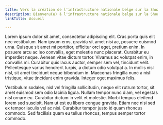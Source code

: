 ```yaml
---
title: Vers la création de l'infrastructure nationale belge sur la Shoah
description: Bienvenu(e) à l'infrastructure nationale belge sur la Shoah
linkTitle: Accueil

---
```


Lorem ipsum dolor sit amet, consectetur adipiscing elit. Cras porta quis elit nec vestibulum. Nam ipsum eros, gravida sit amet nisi ac, posuere euismod urna. Quisque sit amet mi porttitor, efficitur orci eget, pretium enim. In posuere arcu ac leo convallis, eget molestie nunc placerat. Curabitur eu imperdiet neque. Aenean vitae dictum tortor. Vivamus ac volutpat enim, in convallis mi. Curabitur quis lacus auctor, semper sem vel, tincidunt velit. Pellentesque varius hendrerit turpis, a dictum odio volutpat a. In mollis nisl nisl, sit amet tincidunt neque bibendum in. Maecenas fringilla nunc a nisl tristique, vitae tincidunt enim gravida. Integer eget maximus felis.

Vestibulum sodales, nisl vel fringilla sollicitudin, neque elit rutrum tortor, sit amet euismod sem odio lacinia ligula. Nullam tempor nunc diam, vel egestas nisl ornare eu. Curabitur dictum in velit et molestie. Morbi tempus eleifend lorem sed suscipit. Nam ut est eu libero congue gravida. Etiam nec nisi sed ex tempor iaculis vel ac nisi. Curabitur tempor justo id quam rhoncus commodo. Sed facilisis quam eu tellus rhoncus, tempus semper tortor commodo.